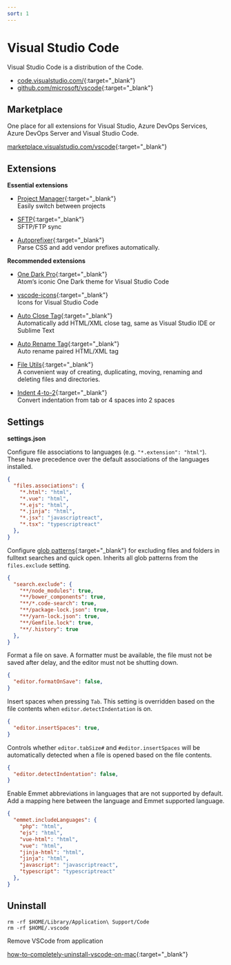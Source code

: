 ```yaml
---
sort: 1
---
```


# Visual Studio Code

Visual Studio Code is a distribution of the Code.

- [code.visualstudio.com/](https://code.visualstudio.com/){:target="_blank"}
- [github.com/microsoft/vscode](https://github.com/microsoft/vscode){:target="_blank"}

## Marketplace

One place for all extensions for Visual Studio, Azure DevOps Services, Azure DevOps Server and Visual Studio Code.

[marketplace.visualstudio.com/vscode](https://marketplace.visualstudio.com/vscode){:target="_blank"}

## Extensions

**Essential extensions**

- [Project Manager](https://marketplace.visualstudio.com/items?itemName=alefragnani.project-manager){:target="_blank"}  
  Easily switch between projects  

- [SFTP](https://marketplace.visualstudio.com/items?itemName=liximomo.sftp){:target="_blank"}  
  SFTP/FTP sync  

- [Autoprefixer](https://marketplace.visualstudio.com/items?itemName=mrmlnc.vscode-autoprefixer){:target="_blank"}  
  Parse CSS and add vendor prefixes automatically.  

**Recommended extensions**

- [One Dark Pro](https://marketplace.visualstudio.com/items?itemName=zhuangtongfa.Material-theme){:target="_blank"}  
  Atom‘s iconic One Dark theme for Visual Studio Code  

- [vscode-icons](https://marketplace.visualstudio.com/items?itemName=vscode-icons-team.vscode-icons){:target="_blank"}  
  Icons for Visual Studio Code  

- [Auto Close Tag](https://marketplace.visualstudio.com/items?itemName=formulahendry.auto-close-tag){:target="_blank"}  
  Automatically add HTML/XML close tag, same as Visual Studio IDE or Sublime Text  

- [Auto Rename Tag](https://marketplace.visualstudio.com/items?itemName=formulahendry.auto-rename-tag){:target="_blank"}  
  Auto rename paired HTML/XML tag  

- [File Utils](https://marketplace.visualstudio.com/items?itemName=sleistner.vscode-fileutils){:target="_blank"}  
  A convenient way of creating, duplicating, moving, renaming and deleting files and directories.  

- [Indent 4-to-2](https://marketplace.visualstudio.com/items?itemName=Compulim.indent4to2){:target="_blank"}  
  Convert indentation from tab or 4 spaces into 2 spaces  

## Settings

**settings.json**

Configure file associations to languages (e.g. `"*.extension": "html"`). These have precedence over the default associations of the languages installed.

```json
{
  "files.associations": {
    "*.html": "html",
    "*.vue": "html",
    "*.ejs": "html",
    "*.jinja": "html",
    "*.jsx": "javascriptreact",
    "*.tsx": "typescriptreact"
  },
}
```

Configure [glob patterns](https://code.visualstudio.com/docs/editor/codebasics#_advanced-search-options){:target="_blank"} for excluding files and folders in fulltext searches and quick open. Inherits all glob patterns from the `files.exclude` setting.

```json
{
  "search.exclude": {
    "**/node_modules": true,
    "**/bower_components": true,
    "**/*.code-search": true,
    "**/package-lock.json": true,
    "**/yarn-lock.json": true,
    "**/Gemfile.lock": true,
    "**/.history": true
  },
}
```

Format a file on save. A formatter must be available, the file must not be saved after delay, and the editor must not be shutting down.

```json
{
  "editor.formatOnSave": false,
}
```

Insert spaces when pressing `Tab`. This setting is overridden based on the file contents when `editor.detectIndentation` is on.

```json
{
  "editor.insertSpaces": true,
}
```

Controls whether `editor.tabSize#` and `#editor.insertSpaces` will be automatically detected when a file is opened based on the file contents.

```json
{
  "editor.detectIndentation": false,
}
```

Enable Emmet abbreviations in languages that are not supported by default. Add a mapping here between the language and Emmet supported language.

```json
{
  "emmet.includeLanguages": {
    "php": "html",
    "ejs": "html",
    "vue-html": "html",
    "vue": "html",
    "jinja-html": "html",
    "jinja": "html",
    "javascript": "javascriptreact",
    "typescript": "typescriptreact"
  },
}
```

## Uninstall

```shell
rm -rf $HOME/Library/Application\ Support/Code
rm -rf $HOME/.vscode
```

Remove VSCode from application

[how-to-completely-uninstall-vscode-on-mac](https://stackoverflow.com/questions/42603103/how-to-completely-uninstall-vscode-on-mac){:target="_blank"}
